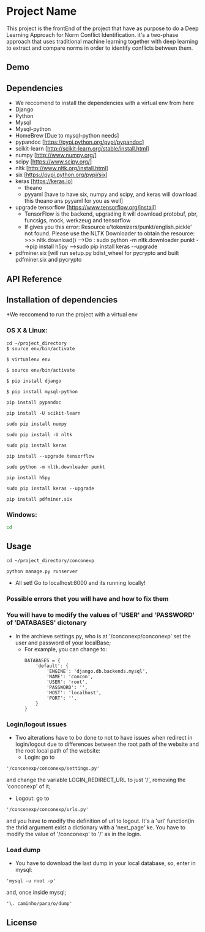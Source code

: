 # Project Name

This project is the frontEnd of the project that have as purpose to do a Deep Learning Approach for Norm Conflict Identification.
it's a two-phase approach that uses traditional machine learning together with deep learning to extract and compare norms in order to identify conflicts between them.

## Demo

## Dependencies
* We reccomend to install the dependencies with a virtual env from here 
* Django
* Python
* Mysql
* Mysql-python
* HomeBrew [Due to mysql-python needs]
* pypandoc [https://pypi.python.org/pypi/pypandoc]
* scikit-learn [http://scikit-learn.org/stable/install.html]
* numpy [http://www.numpy.org/]
* scipy [https://www.scipy.org/]
* nltk  [http://www.nltk.org/install.html]
* six [https://pypi.python.org/pypi/six]
* keras [https://keras.io]
  * theano
  * pyyaml [have to have six, numpy and scipy, and keras will download this theano ans pyyaml for you as well]
* upgrade tensorflow [https://www.tensorflow.org/install]
  * TensorFlow is the backend, upgrading it will download protobuf, pbr, funcsigs, mock, werkzeug and tensorflow 
  * If gives you this error: Resource u'tokenizers/punkt/english.pickle' not found.  Please
  use the NLTK Downloader to obtain the resource:  >>> nltk.download() 
    -->Do : sudo python -m nltk.downloader punkt 
    -->pip install h5py
   -->sudo pip install keras --upgrade
* pdfminer.six [will run setup.py bdist_wheel for pycrypto and built pdfminer.six and pycrypto

## API Reference

## Installation of dependencies
*We reccomend to run the project with a virtual env
### OS X & Linux:

```sh$
cd ~/project_directory
$ source env/bin/activate
```
```sh$
$ virtualenv env
```
```sh$
$ source env/bin/activate
```
```sh$
$ pip install django
```
```sh$
$ pip install mysql-python
```
```sh$
pip install pypandoc
```
```sh$
pip install -U scikit-learn
```
```sh$
sudo pip install numpy
```
```sh$
sudo pip install -U nltk 
```
```sh$
sudo pip install keras
```
```sh$
pip install --upgrade tensorflow 
```
```sh$
sudo python -m nltk.downloader punkt 
```
```sh$ 
pip install h5py
```
```sh$
sudo pip install keras --upgrade
```
```sh$
pip install pdfminer.six
```

### Windows:

```sh
cd
```

## Usage
```sh$
cd ~/project_directory/conconexp
```
```sh$
python manage.py runserver  
```
* All set! Go to localhost:8000 and its running locally!


### Possible errors thet you will have and how to fix them
### You will have to modify the values of 'USER' and 'PASSWORD' of 'DATABASES' dictonary 
 * In the archieve settings.py, who is at '/conconexp/conconexp' set the user and password of your localBase;
    * For example, you can change to:
         ```
         DATABASES = {
             'default': {
                 'ENGINE': 'django.db.backends.mysql',
                 'NAME': 'concon',
                 'USER': 'root',
                 'PASSWORD': '',
                 'HOST': 'localhost',
                 'PORT': '',
             }
         }
         ```
### Login/logout issues
* Two alterations have to bo done to not to have issues when redirect in login/logout due to differences between the root path of the website and the root local path of the website:
  * Login: go to 
 ```
 '/conconexp/conconexp/settings.py' 
 ```
 and change the variable LOGIN_REDIRECT_URL to just '/', removing the 'conconexp' of it;
   * Logout: go to
  ```
 '/conconexp/conconexp/urls.py' 
 ```
 and you have to modify the definition of url to logout. It's a 'url' function(in the thrid argument exist a dictionary with a 'next_page' ke. You have to modify the value of '/conconexp' to '/' as in the login.

### Load dump
* You have to download the last dump in your local database, so, enter in mysql:
 ```
 'mysql -u root -p' 
 ```
 and, once inside mysql;
  ```
 '\. caminho/para/o/dump'
 ```
## License
